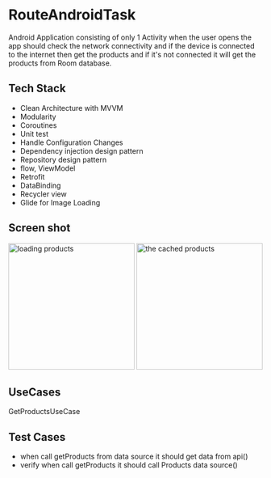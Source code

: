# RouteAndroidTask
Android Application consisting of only 1 Activity when the user opens the app should check the network connectivity and if the device is connected to the internet then get the products and if it's not connected it will get the products from Room database.

## Tech Stack
- Clean Architecture with MVVM
- Modularity
- Coroutines
- Unit test
- Handle Configuration Changes
- Dependency injection design pattern
- Repository design pattern
- flow, ViewModel
- Retrofit
- DataBinding
- Recycler view
- Glide for Image Loading
## Screen shot
<img src="https://github.com/user-attachments/assets/7ec5cf38-3c59-489e-b826-990d1fe457e4" alt="loading products" width="250"/>
<img src="https://github.com/user-attachments/assets/a1e1c6f4-09d1-43a0-9cd2-b0cb7501e203" alt="the cached products" width="250"/>

## UseCases
GetProductsUseCase

## Test Cases
- when call getProducts from data source it should get data from api()
- verify when call getProducts it should call Products data source()



